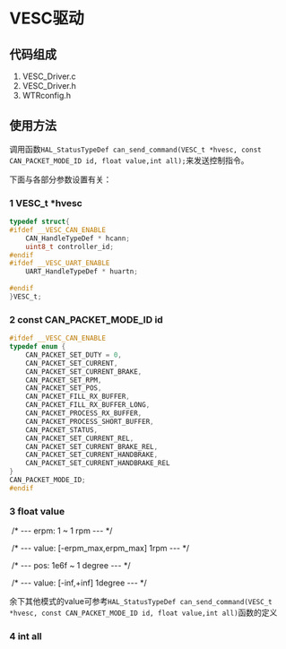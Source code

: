 # VESC驱动
## 代码组成
1. VESC_Driver.c
2. VESC_Driver.h
3. WTRconfig.h

## 使用方法
调用函数`HAL_StatusTypeDef can_send_command(VESC_t *hvesc, const CAN_PACKET_MODE_ID id, float value,int all);`来发送控制指令。

下面与各部分参数设置有关：

### 1 VESC_t *hvesc

```c
typedef struct{
#ifdef __VESC_CAN_ENABLE	
	CAN_HandleTypeDef * hcann;
	uint8_t controller_id;
#endif
#ifdef __VESC_UART_ENABLE
	UART_HandleTypeDef * huartn;
	
#endif
}VESC_t;
```

### 2 const  CAN_PACKET_MODE_ID id

```c
#ifdef __VESC_CAN_ENABLE
typedef enum {
	CAN_PACKET_SET_DUTY = 0,
	CAN_PACKET_SET_CURRENT,
	CAN_PACKET_SET_CURRENT_BRAKE,
	CAN_PACKET_SET_RPM,
	CAN_PACKET_SET_POS,
	CAN_PACKET_FILL_RX_BUFFER,
	CAN_PACKET_FILL_RX_BUFFER_LONG,
	CAN_PACKET_PROCESS_RX_BUFFER,
	CAN_PACKET_PROCESS_SHORT_BUFFER,
	CAN_PACKET_STATUS,
	CAN_PACKET_SET_CURRENT_REL,
	CAN_PACKET_SET_CURRENT_BRAKE_REL,
	CAN_PACKET_SET_CURRENT_HANDBRAKE,
	CAN_PACKET_SET_CURRENT_HANDBRAKE_REL
}
CAN_PACKET_MODE_ID;
#endif
```

### 3 float value

​      /* --- erpm: 1 ~ 1 rpm --- */

​      /* --- value: [-erpm_max,erpm_max] 1rpm --- */



​      /* --- pos: 1e6f ~ 1 degree --- */

​      /* --- value: [-inf,+inf] 1degree --- */

余下其他模式的value可参考`HAL_StatusTypeDef can_send_command(VESC_t *hvesc, const CAN_PACKET_MODE_ID id, float value,int all)`函数的定义

### 4 int all










